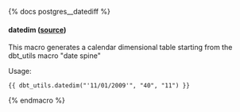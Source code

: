 {% docs postgres__datediff %}

#### datedim ([source](macros/dates/postgres__datedim.sql))
This macro generates a calendar dimensional table starting from the dbt_utils macro "date spine"

Usage:
```
{{ dbt_utils.datedim("'11/01/2009'", "40", "11") }}
```

{% endmacro %}